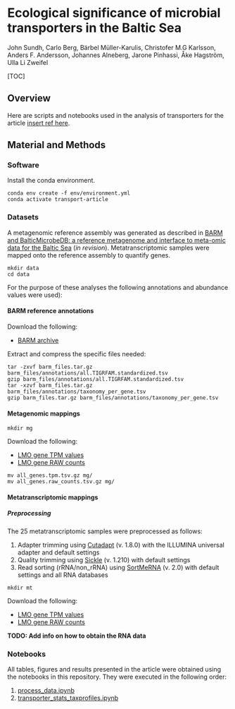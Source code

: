 # Ecological significance of microbial transporters in the Baltic Sea
John Sundh, Carlo Berg, Bärbel Müller-Karulis, Christofer M.G Karlsson, Anders F. Andersson, Johannes Alneberg, Jarone Pinhassi, Åke Hagström, Ulla Li Zweifel

[TOC]

## Overview
Here are scripts and notebooks used in the analysis of transporters for the article
[insert ref here](http://).

## Material and Methods

### Software
Install the conda environment.
```
conda env create -f env/environment.yml
conda activate transport-article
```

### Datasets
A metagenomic reference assembly was generated as described in
[BARM and BalticMicrobeDB: a reference metagenome and interface to meta-omic data for the Baltic Sea](https://www.nature.com/sdata/) (*in revision*).
Metatranscriptomic samples were mapped onto the reference assembly to quantify genes.

```
mkdir data
cd data
```

For the purpose of these analyses the following annotations and abundance values were used):

#### BARM reference annotations
Download the following:
* [BARM archive](https://drive.google.com/open?id=0B_prCMxfYyv7ZTRJSjJNNkl6ZGM)

Extract and compress the specific files needed:

```
tar -zxvf barm_files.tar.gz barm_files/annotations/all.TIGRFAM.standardized.tsv
gzip barm_files/annotations/all.TIGRFAM.standardized.tsv
tar -xzvf barm_files.tar.gz barm_files/annotations/taxonomy_per_gene.tsv
gzip barm_files.tar.gz barm_files/annotations/taxonomy_per_gene.tsv
```


#### Metagenomic mappings
```
mkdir mg
```

Download the following:
* [LMO gene TPM values](https://drive.google.com/open?id=0B_prCMxfYyv7Z1RXNHRFeFhRams)
* [LMO gene RAW counts](https://drive.google.com/open?id=0B_prCMxfYyv7LXA2TXlBMXYzcUU)

```
mv all_genes.tpm.tsv.gz mg/
mv all_genes.raw_counts.tsv.gz mg/
```

#### Metatranscriptomic mappings
##### Preprocessing
The 25 metatranscriptomic samples were preprocessed as follows:

1. Adapter trimming using [Cutadapt](https://github.com/marcelm/cutadapt) (v. 1.8.0) with the ILLUMINA universal adapter and default settings
2. Quality trimming using [Sickle](https://github.com/najoshi/sickle) (v. 1.210) with default settings
3. Read sorting (rRNA/non_rRNA) using [SortMeRNA](https://github.com/biocore/sortmerna) (v. 2.0) with default settings and all RNA databases

```
mkdir mt
```
Download the following:
* [LMO gene TPM values](https://)
* [LMO gene RAW counts](https://)

**TODO: Add info on how to obtain the RNA data**

### Notebooks

All tables, figures and results presented in the article were obtained using
the notebooks in this repository. They were executed in the following order:

1. [process_data.ipynb](process_data.ipynb)
2. [transporter_stats_taxprofiles.ipynb](transporter_stats_taxprofiles.ipynb)